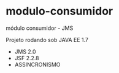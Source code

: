 modulo-consumidor
=================

módulo consumidor - JMS

Projeto rodando sob JAVA EE 1.7

* JMS 2.0
* JSF 2.2.8
* ASSINCRONISMO
